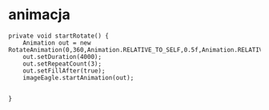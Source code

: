 # animacja
    private void startRotate() {
        Animation out = new RotateAnimation(0,360,Animation.RELATIVE_TO_SELF,0.5f,Animation.RELATIVE_TO_SELF,0.5f);
        out.setDuration(4000);
        out.setRepeatCount(3);
        out.setFillAfter(true);
        imageEagle.startAnimation(out);


    }
